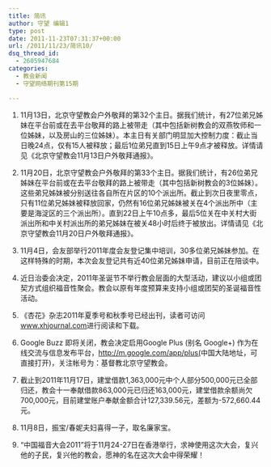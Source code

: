 ```yaml
---
title: 简讯
author: 守望 编辑1
type: post
date: 2011-11-23T07:31:37+00:00
url: /2011/11/23/简讯10/
dsq_thread_id:
  - 2605947684
categories:
  - 教会新闻
  - 守望网络期刊第15期

---
```

  1. 11月13日，北京守望教会户外敬拜的第32个主日。据我们统计，有27位弟兄姊妹在平台前或在去平台敬拜的路上被带走（其中包括新树教会的双燕牧师和一位姊妹，以及房山的三位姊妹）。本主日有关部门明显加大控制力度：截止当日晚24点，仅有15人被释放；最后1位弟兄直到15日上午9点才被释放。详情请见《北京守望教会11月13日户外敬拜通报》。<!--more-->

  2. 11月20日，北京守望教会户外敬拜的第33个主日。据我们统计，有26位弟兄姊妹在平台前或在去平台敬拜的路上被带走（其中包括新树教会的3位姊妹）。这些弟兄姊妹被分别送往各自所在片区的10个派出所。截止到次日夜里零点，只有11位弟兄姊妹被释放回家，仍然有16位弟兄姊妹被关在4个派出所中（主要是海淀区的三个派出所）。直到22日上午10点多，最后5位关在中关村大街派出所和中关村派出所的弟兄姊妹在被关48小时后终于被放出。详情请见《北京守望教会11月20日户外敬拜通报》。
  3. 11月4日，会友部举行2011年度会友登记集中培训，30多位弟兄姊妹参加。在这样特殊的时期，本次会友登记共有近40位弟兄姊妹申请，目前正在陪谈中。
  4. 近日治委会决定，2011年圣诞节不举行教会层面的大型活动，建议以小组或团契方式组织福音性聚会。教会以原有年度预算来支持小组或团契的圣诞福音性活动。
  5. 《杏花》杂志2011年夏季号和秋季号已经出刊，读者可访问<a href="http://www.xhjournal.com/" target="_blank">www.xhjournal.com</a>进行阅读和下载。
  6. Google Buzz 即将关闭，教会决定启用Google Plus (别名 Google+) 作为在线交流与信息发布平台，<a href="http://m.google.com/app/plus%28" target="_blank">http://m.google.com/app/plus(</a>中国大陆地址，可直接打开)，关注帐号为：基督教北京守望教会。
  7. 截止到2011年11月17日，建堂借款1,363,000元中个人部分500,000元已全部归还，教会十一奉献借款863,000元已归还163,000元，建堂借款余额尚欠700,000元，目前建堂账户奉献金额合计127,339.56元，差额为-572,660.44元。
  8. 11月8日，振宝/春妮夫妇喜得一子，取名廉家宝。
  9. “中国福音大会2011”将于11月24-27日在香港举行，求神使用这次大会，复兴他的子民，复兴他的教会，愿神的名在这次大会中得荣耀！